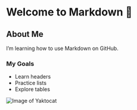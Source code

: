 # Welcome to Markdown 👋

## About Me
I’m learning how to use Markdown on GitHub.

### My Goals
- Learn headers
- Practice lists
- Explore tables

![Image of Yaktocat](https://octodex.github.com/images/yaktocat.png)
